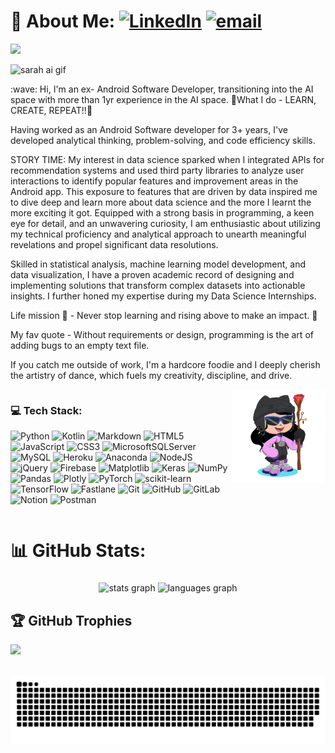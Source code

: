 # 💫 About Me: [![LinkedIn](https://img.shields.io/badge/LinkedIn-%230077B5.svg?logo=linkedin&logoColor=white)](https://linkedin.com/in/sarah-a-george/) [![email](https://img.shields.io/badge/Email-D14836?logo=gmail&logoColor=white)](mailto:devsarahgeo@gmail.com) 

![](https://quotes-github-readme.vercel.app/api?type=horizontal&theme=light)

![sarah ai gif](https://github.com/MishManners/MishManners/blob/master/MishManners%20Room%20animated.gif)

<p> :wave: Hi, I'm an ex- Android Software Developer, transitioning into the AI space with more than 1yr experience in the AI space.
🚀What I do - LEARN, CREATE, REPEAT!!🚀

Having worked as an Android Software developer for 3+ years, I've developed analytical thinking, problem-solving, and code efficiency skills.

STORY TIME: My interest in data science sparked when I integrated APIs for recommendation systems and used third party libraries to analyze user interactions to identify popular features and improvement areas in the Android app. This exposure to features that are driven by data inspired me to dive deep and learn more about data science and the more I learnt the more exciting it got. Equipped with a strong basis in programming, a keen eye for detail, and an unwavering curiosity, I am enthusiastic about utilizing my technical proficiency and analytical approach to unearth meaningful revelations and propel significant data resolutions.

Skilled in statistical analysis, machine learning model development, and data visualization, I have a proven academic record of designing and implementing solutions that transform complex datasets into actionable insights. I further honed my expertise during my Data Science Internships.

Life mission 🧬 - Never stop learning and rising above to make an impact. 🤏

My fav quote - Without requirements or design, programming is the art of adding bugs to an empty text file. 

If you catch me outside of work, I'm a hardcore foodie and I deeply cherish the artistry of dance, which fuels my creativity, discipline, and drive.
</p>

<img align="right" height="150" src="https://github.com/devsarahgeo/devsarahgeo/blob/main/sarah_anime"  />

<div style="display: flex; align-items: flex-start; justify-content: space-between;">

<div>

### 💻 Tech Stack:
![Python](https://img.shields.io/badge/python-3670A0?style=flat&logo=python&logoColor=ffdd54)
![Kotlin](https://img.shields.io/badge/kotlin-%237F52FF.svg?style=flat&logo=kotlin&logoColor=white)
![Markdown](https://img.shields.io/badge/markdown-%23000000.svg?style=flat&logo=markdown&logoColor=white)
![HTML5](https://img.shields.io/badge/html5-%23E34F26.svg?style=flat&logo=html5&logoColor=white)
![JavaScript](https://img.shields.io/badge/javascript-%23323330.svg?style=flat&logo=javascript&logoColor=%23F7DF1E)
![CSS3](https://img.shields.io/badge/css3-%231572B6.svg?style=flat&logo=css3&logoColor=white)
![MicrosoftSQLServer](https://img.shields.io/badge/Microsoft%20SQL%20Server-CC2927?style=flat&logo=microsoft%20sql%20server&logoColor=white)
![MySQL](https://img.shields.io/badge/mysql-4479A1.svg?style=flat&logo=mysql&logoColor=white)
![Heroku](https://img.shields.io/badge/heroku-%23430098.svg?style=flat&logo=heroku&logoColor=white)
![Anaconda](https://img.shields.io/badge/Anaconda-%2344A833.svg?style=flat&logo=anaconda&logoColor=white)
![NodeJS](https://img.shields.io/badge/node.js-6DA55F?style=flat&logo=node.js&logoColor=white)
![jQuery](https://img.shields.io/badge/jquery-%230769AD.svg?style=flat&logo=jquery&logoColor=white)
![Firebase](https://img.shields.io/badge/firebase-a08021?style=flat&logo=firebase&logoColor=ffcd34)
![Matplotlib](https://img.shields.io/badge/Matplotlib-%23ffffff.svg?style=flat&logo=Matplotlib&logoColor=black)
![Keras](https://img.shields.io/badge/Keras-%23D00000.svg?style=flat&logo=Keras&logoColor=white)
![NumPy](https://img.shields.io/badge/numpy-%23013243.svg?style=flat&logo=numpy&logoColor=white)
![Pandas](https://img.shields.io/badge/pandas-%23150458.svg?style=flat&logo=pandas&logoColor=white)
![Plotly](https://img.shields.io/badge/Plotly-%233F4F75.svg?style=flat&logo=plotly&logoColor=white)
![PyTorch](https://img.shields.io/badge/PyTorch-%23EE4C2C.svg?style=flat&logo=PyTorch&logoColor=white)
![scikit-learn](https://img.shields.io/badge/scikit--learn-%23F7931E.svg?style=flat&logo=scikit-learn&logoColor=white)
![TensorFlow](https://img.shields.io/badge/TensorFlow-%23FF6F00.svg?style=flat&logo=TensorFlow&logoColor=white)
![Fastlane](https://img.shields.io/badge/fastlane-%2382bd4e.svg?style=flat&logo=fastlane&logoColor=black)
![Git](https://img.shields.io/badge/git-%23F05033.svg?style=flat&logo=git&logoColor=white)
![GitHub](https://img.shields.io/badge/github-%23121011.svg?style=flat&logo=github&logoColor=white)
![GitLab](https://img.shields.io/badge/gitlab-%23181717.svg?style=flat&logo=gitlab&logoColor=white)
![Notion](https://img.shields.io/badge/Notion-%23000000.svg?style=flat&logo=notion&logoColor=white)
![Postman](https://img.shields.io/badge/Postman-FF6C37?style=flat&logo=postman&logoColor=white)

</div>

</div>


# 📊 GitHub Stats:

###

<div align="center">
  <img src="https://github-readme-stats.vercel.app/api?username=devsarahgeo&show_icons=true&theme=radical" height="150" alt="stats graph"  />
  <img src="https://github-readme-stats.vercel.app/api/top-langs?username=devsarahgeo&locale=en&hide_title=false&layout=compact&card_width=320&langs_count=5&theme=dracula&hide_border=false" height="150" alt="languages graph"  />
</div>

## 🏆 GitHub Trophies
![](https://github-profile-trophy.vercel.app/?username=devsarahgeo&theme=radical&no-frame=false&no-bg=true&margin-w=4)

<br clear="both">

<picture>
  <source media="(prefers-color-scheme: dark)" srcset="https://raw.githubusercontent.com/devsarahgeo/devsarahgeo/output/github-snake-dark.svg" />
  <source media="(prefers-color-scheme: light)" srcset="https://raw.githubusercontent.com/devsarahgeo/devsarahgeo/output/github-snake.svg" />
  <img alt="github-snake" src="https://raw.githubusercontent.com/devsarahgeo/devsarahgeo/output/github-snake.svg" />
</picture>

###
